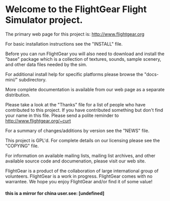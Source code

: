 # Welcome to the FlightGear Flight Simulator project.


The primary web page for this project is: http://www.flightgear.org

For basic installation instructions see the "INSTALL" file.

Before you can run FlightGear you will also need to download and
install the "base" package which is a collection of textures, sounds,
sample scenery, and other data files needed by the sim.

For additional install help for specific platforms please browse the
"docs-mini/" subdirectory.

More complete documentation is available from our web page as a
separate distribution.

Please take a look at the "Thanks" file for a list of people who have
contributed to this project.  If you have contributed something but
don't find your name in this file.  Please send a polite reminder to
http://www.flightgear.org/~curt

For a summary of changes/additions by version see the "NEWS" file.

This project is GPL'd.  For complete details on our licensing please
see the "COPYING" file.

For information on available mailing lists, mailing list archives, and
other available source code and documenation, please visit our web
site.

FlightGear is a product of the collaboration of large international
group of volunteers.  FlightGear is a work in progress.  FlightGear
comes with no warrantee.  We hope you enjoy FlightGear and/or find it
of some value!

#### this is a mirror for china user.see: [undefined]
